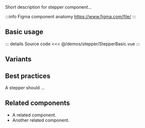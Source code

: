 Short description for stepper component...

:::info Figma component anatomy
https://www.figma.com/file/
:::

## Basic usage

<stepperBasic />

::: details Source code
<<< @/demos/stepper/StepperBasic.vue
:::

## Variants

<stepperVariants />

## Best practices

A stepper should ...

## Related components

- A related component.
- Another related component.
